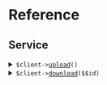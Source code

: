 # Reference
## Service
<details><summary><code>$client-><a href="/Seed/Service/ServiceClient.php">upload</a>()</code></summary>
<dl>
<dd>

#### 🔌 Usage

<dl>
<dd>

<dl>
<dd>

```php
$client->service->upload(
);
```
</dd>
</dl>
</dd>
</dl>


</dd>
</dl>
</details>

<details><summary><code>$client-><a href="/Seed/Service/ServiceClient.php">download</a>($$id)</code></summary>
<dl>
<dd>

#### 🔌 Usage

<dl>
<dd>

<dl>
<dd>

```php
$client->service->download(
    id: $id,
);
```
</dd>
</dl>
</dd>
</dl>

#### ⚙️ Parameters

<dl>
<dd>

<dl>
<dd>

**$id:** `string` 
    
</dd>
</dl>
</dd>
</dl>


</dd>
</dl>
</details>
